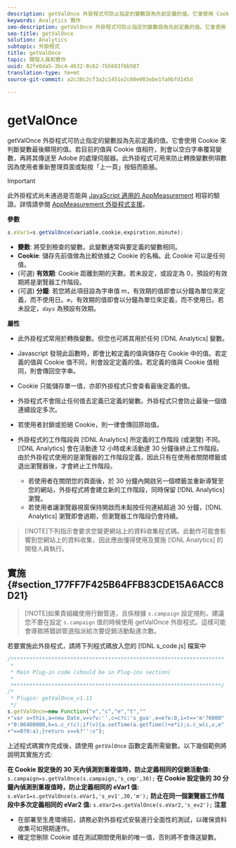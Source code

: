 ```yaml
---
description: getValOnce 外掛程式可防止指定的變數設為先前定義的值。它會使用 Cookie 來判斷變數最後顯現的值。若目前的值與 Cookie 值相符，則會以空白字串覆寫變數，再將其傳送至 Adobe 的處理伺服器。此外掛程式可用來防止轉換變數例項數因為使用者重新整理頁面或點按「上一頁」按鈕而膨脹。
keywords: Analytics 實作
seo-description: getValOnce 外掛程式可防止指定的變數設為先前定義的值。它會使用 Cookie 來判斷變數最後顯現的值。若目前的值與 Cookie 值相符，則會以空白字串覆寫變數，再將其傳送至 Adobe 的處理伺服器。此外掛程式可用來防止轉換變數例項數因為使用者重新整理頁面或點按「上一頁」按鈕而膨脹。
seo-title: getValOnce
solution: Analytics
subtopic: 外掛程式
title: getValOnce
topic: 開發人員和實作
uuid: 82fe0da5-3bc4-4632-8c62-7b5683f6b587
translation-type: tm+mt
source-git-commit: a2c38c2cf3a2c1451e2c60e003ebe1fa9bfd145d

---
```



# getValOnce

getValOnce 外掛程式可防止指定的變數設為先前定義的值。它會使用 Cookie 來判斷變數最後顯現的值。若目前的值與 Cookie 值相符，則會以空白字串覆寫變數，再將其傳送至 Adobe 的處理伺服器。此外掛程式可用來防止轉換變數例項數因為使用者重新整理頁面或點按「上一頁」按鈕而膨脹。

>[!IMPORTANT]
>
>此外掛程式尚未通過是否能與 [JavaScript 適用的 AppMeasurement](../../../implement/js-implementation/c-appmeasurement-js/appmeasure-mjs.md#concept_F3957D7093A94216BD79F35CFC1557E8) 相容的驗證。詳情請參閱 [AppMeasurement 外掛程式支援](../../../implement/js-implementation/c-appmeasurement-js/plugins-support.md#concept_E31A189BC8A547738666EB5E00D2252A)。

**參數**

```js
s.eVar1=s.getValOnce(variable,cookie,expiration,minute);
```

* **變數**: 將受到檢查的變數。此變數通常與要定義的變數相同。
* **Cookie**: 儲存先前值做為比較依據之 Cookie 的名稱。此 Cookie 可以是任何值。
* (可選) **有效期**: Cookie 距離到期的天數。若未設定，或設定為 0，預設的有效期將是瀏覽器工作階段。
* (可選) **分鐘**: 若您將此項目設為字串值 m，有效期的值即會以分鐘為單位來定義，而不使用日。*`m`*，有效期的值即會以分鐘為單位來定義，而不使用日。若未設定，*`days`* 為預設有效期。

**屬性**

* 此外掛程式常用於轉換變數。但您也可將其用於任何 [!DNL Analytics] 變數。
* Javascript 發現此函數時，即會比較定義的值與儲存在 Cookie 中的值。若定義的值與 Cookie 值不同，則會設定定義的值。若定義的值與 Cookie 值相同，則會傳回空字串。
* Cookie 只能儲存單一值，亦即外掛程式只會查看最後定義的值。
* 外掛程式不會阻止任何值去定義已定義的變數。外掛程式只會防止最後一個值連續設定多次。
* 若使用者封鎖或拒絕 Cookie，則一律會傳回原始值。
* 外掛程式的工作階段與 [!DNL Analytics] 所定義的工作階段 (或瀏覽) 不同。[!DNL Analytics] 會在活動達 12 小時或未活動達 30 分鐘後終止工作階段。由於外掛程式使用的是瀏覽器的工作階段定義，因此只有在使用者關閉標籤或退出瀏覽器後，才會終止工作階段。

   * 若使用者在關閉您的頁面後，於 30 分鐘內開啟另一個標籤並重新導覽至您的網站，外掛程式將會建立新的工作階段，同時保留 [!DNL Analytics] 瀏覽。
   * 若使用者讓瀏覽器視窗保持開啟而未點按任何連結超過 30 分鐘，[!DNL Analytics] 瀏覽即會過期，但瀏覽器工作階段仍會持續。

> [!NOTE]下列指示會要求您變更網站上的資料收集程式碼。此動作可能會影響到您網站上的資料收集，因此應由懂得使用及實施 [!DNL Analytics] 的開發人員執行。

## 實施 {#section_177FF7F425B64FFB83CDE15A6ACC8D21}

> [!NOTE]如果貴組織使用行銷管道，且係根據 `s.campaign` 設定規則，建議您不要在設定 `s.campaign` 值的時候使用 getValOnce 外掛程式。這樣可能會導致將錯誤管道指派給次要促銷活動點進次數。

若要實施此外掛程式，請將下列程式碼放入您的 [!DNL s_code.js] 檔案中

```js
/******************************************************************** 
 * 
 * Main Plug-in code (should be in Plug-ins section) 
 * 
 *******************************************************************/ 
/* 
 * Plugin: getValOnce_v1.11 
 */ 
s.getValOnce=new Function("v","c","e","t","" 
+"var s=this,a=new Date,v=v?v:'',c=c?c:'s_gvo',e=e?e:0,i=t=='m'?6000" 
+"0:86400000,k=s.c_r(c);if(v){a.setTime(a.getTime()+e*i);s.c_w(c,v,e" 
+"==0?0:a);}return v==k?'':v");
```

上述程式碼實作完成後，請使用 *`getValOnce`* 函數定義所需變數。以下幾個範例將說明其實施方式:

**在 Cookie 設定後的 30 天內偵測到重複值時，防止定義相同的促銷活動值:**
`s.campaign=s.getValOnce(s.campaign,'s_cmp',30);`  **在 Cookie 設定後的 30 分鐘內偵測到重複值時，防止定義相同的 eVar1 值:**
`s.eVar1=s.getValOnce(s.eVar1,'s_ev1',30,'m');`  **防止在同一個瀏覽器工作階段中多次定義相同的 eVar2 值:**
`s.eVar2=s.getValOnce(s.eVar2,'s_ev2');`  **注意**

* 在部署至生產環境前，請務必對外掛程式安裝進行全面性的測試，以確保資料收集可如預期運作。
* 確定您刪除 Cookie 或在測試期間使用新的唯一值，否則將不會傳送變數。

